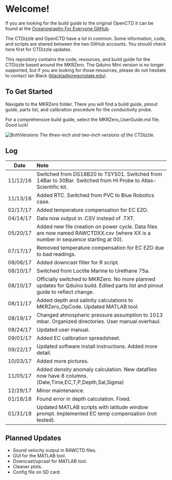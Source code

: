 # Welcome!
If you are looking for the build guide to the original OpenCTD it can be found at the [Oceanography For Everyone GitHub](https://github.com/OceanographyforEveryone/OpenCTD).

The CTDizzle and OpenCTD have a lot in common. Some information, code, and scripts are shared between the two GitHub accounts. You should check here first for CTDizzle updates. 

This repository contains the code, resources, and build guide for the CTDizzle based around the MKRZero. The Qduino Mini version is no longer supported, but if you are looking for those resources, please do not hesitate to contact Ian Black (blackia@oregonstate.edu).

## To Get Started
Navigate to the MKRZero folder. There you will find a build guide, pinout guide, parts list, and calibration procedure for the conductivity probe. 

For a comprehensive build guide, select the MKRZero_UserGuide.md file. Good luck!


![BothVersions](https://github.com/CTDizzle/CTDizzle/blob/master/MKRZero/Documentation/Images/BothVersions.jpg)
*The three-inch and two-inch versions of the CTDizzle.*

## Log

|Date|Note|
|:---:|:---|
 |11/12/16| Switched from DS18B20 to TSYS01. Switched from 14Bar to 30Bar. Switched from HI Probe to Atlas-Scientific kit.
 |11/13/16| Added RTC. Switched from PVC to Blue Robotics case.
 |02/17/17| Added temperature compensation for EC EZO.|
 |04/14/17| Data now output in .CSV instead of .TXT.
 |05/20/17| Added new file creation on power cycle. Data files are now named RAWCTDXX.csv (where XX is a number in sequence starting at 00).
 |07/17/17| Removed temperature compensation for EC EZO due to bad readings.
 |08/06/17| Added downcast filter for R script.
 |08/10/17| Switched from Loctite Marine to Urethane 75a.
 |08/10/17| Officially switched to MKRZero. No more planned updates for Qduino build. Edited parts list and pinout guide to reflect change.
 |08/11/17| Added depth and salinity calculations to MKRZero_OpCode. Updated MATLAB tool.
 |08/19/17| Changed atmospheric pressure assumption to 1013 mbar. Organized directories. User manual overhaul.
 |08/24/17| Updated user manual.
 |09/01/17| Added EC calibration spreadsheet.
 |09/22/17| Updated software install instructions. Added more detail.
 |10/03/17| Added more pictures.
 |11/05/17| Added density anomaly calculation. New datafiles now have 8 columns. (Date,Time,EC,T,P,Depth,Sal,Sigma)
 |12/29/17| Minor maintenance.
 |01/18/18| Found error in depth calculation. Fixed.
 |01/31/18| Updated MATLAB scripts with latitude window prompt. Implemented EC temp compensation (not tested).
 
## Planned Updates
- Sound velocity output in RAWCTD files.
- GUI for the MATLAB tool.
- Downcast/upcast for MATLAB tool.
- Cleaner plots.
- Config file on SD card.
